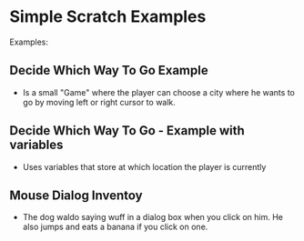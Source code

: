 Simple Scratch Examples
=======================

Examples:

## Decide Which Way To Go Example ##
- Is a small "Game" where the player can choose a city where he wants to go by moving left or right cursor to walk.

## Decide Which Way To Go - Example with variables ##
- Uses variables that store at which location the player is currently

## Mouse Dialog Inventoy ##
- The dog waldo saying wuff in a dialog box when you click on him. He also jumps and eats a banana if you click on one.
